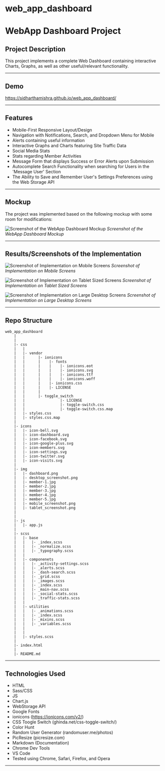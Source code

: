 # web_app_dashboard
# WebApp Dashboard Project

## Project Description

This project implements a complete Web Dashboard containing interactive Charts, Graphs, as well as other useful/relevant functionality.

---
## Demo

https://sidharthamishra.github.io/web_app_dashboard/

---
## Features

- Mobile-First Responsive Layout/Design
- Navigation with Notifications, Search, and Dropdown Menu for Mobile
- Alerts containing useful information
- Interactive Graphs and Charts featuring Site Traffic Data
- Social Media Stats
- Stats regarding Member Activities
- Message Form that displays Success or Error Alerts upon Submission
- Autocomplete Search Functionality when searching for Users in the 'Message User' Section
- The Ability to Save and Remember User's Settings Preferences using the Web Storage API

---
## Mockup

The project was implemented based on the following mockup with some room for modifications:

![Screenshot of the WebApp Dashboard Mockup](img/dashboard.png)
*Screenshot of the WebApp Dashboard Mockup*


---
## Results/Screenshots of the Implementation

![Screenshot of Implementation on Mobile Screens](img/mobile_screenshot.png)
*Screenshot of Implementation on Mobile Screens*

![Screenshot of Implementation on Tablet Sized Screens](img/tablet_screenshot.png)
*Screenshot of Implementation on Tablet Sized Screens*

![Screenshot of Implementation on Large Desktop Screens](img/desktop_screenshot.png)
*Screenshot of Implementation on Large Desktop Screens*

---
## Repo Structure
```
web_app_dashboard
    |
    |
    |- css
    |   |
    |   |- vendor
    |   |      |- ionicons
    |   |      |    |- fonts
    |   |      |    |    |- ionicons.eot
    |   |      |    |    |- ionicons.svg  
    |   |      |    |    |- ionicons.ttf
    |   |      |    |    |- ionicons.woff
    |   |      |    |- ionicons.css
    |   |      |    |- LICENSE
    |   |      |
    |   |      |- toggle_switch
    |   |                |- LICENSE
    |   |                |- toggle-switch.css
    |   |                |- toggle-switch.css.map
    |   |- styles.css
    |   |- styles.css.map
    |
    |- icons
    |   |- icon-bell.svg
    |   |- icon-dashboard.svg
    |   |- icon-facebook.svg
    |   |- icon-google-plus.svg
    |   |- icon-members.svg
    |   |- icon-settings.svg
    |   |- icon-twitter.svg
    |   |- icon-visits.svg
    |
    |- img
    |   |- dashboard.png
    |   |- desktop_screenshot.png
    |   |- member-1.jpg
    |   |- member-2.jpg
    |   |- member-3.jpg
    |   |- member-4.jpg
    |   |- member-5.jpg
    |   |- mobile_screenshot.png
    |   |- tablet_screenshot.png
    |
    |
    |- js
    |   |- app.js
    |
    |- scss
    |   |- base
    |   |   |- _index.scss
    |   |   |- _normalize.scss
    |   |   |- _typography.scss
    |   |
    |   |- componenets
    |   |   |- _activity-settings.scss
    |   |   |- _alerts.scss
    |   |   |- _dash-search.scss
    |   |   |- _grid.scss
    |   |   |- _images.scss
    |   |   |- _index.scss
    |   |   |- _main-nav.scss
    |   |   |- _social-stats.scss
    |   |   |- _traffic-stats.scss
    |   |   
    |   |- utilities   
    |   |   |- _animations.scss
    |   |   |- _index.scss
    |   |   |- _mixins.scss
    |   |   |- _variables.scss
    |   |
    |   |
    |   |- styles.scss
    |    
    |- index.html
    |
    |- README.md

```

---
## Technologies Used

- HTML
- Sass/CSS
- JS
- Chart.js
- WebStorage API
- Google Fonts
- ionicons (https://ionicons.com/v2/)
- CSS Toogle Switch (ghinda.net/css-toggle-switch/)
- Color Hunt
- Random User Generator (randomuser.me/photos)
- PicResize (picresize.com)
- Markdown (Documentation)
- Chrome Dev Tools
- VS Code
- Tested using Chrome, Safari, Firefox, and Opera

---
